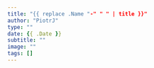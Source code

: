 ```yaml
---
title: "{{ replace .Name "-" " " | title }}"
author: "PiotrJ"
type: ""
date: {{ .Date }}
subtitle: ""
image: ""
tags: []
---
```


